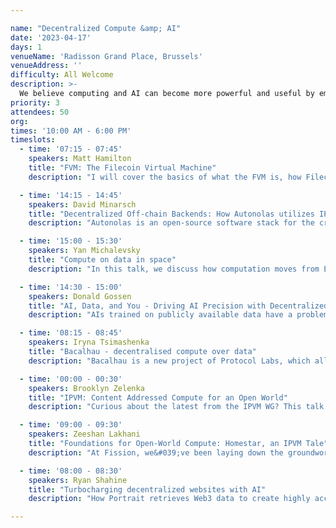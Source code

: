 ```yaml
---

name: "Decentralized Compute &amp; AI"
date: '2023-04-17'
days: 1
venueName: 'Radisson Grand Place, Brussels'
venueAddress: ''
difficulty: All Welcome
description: >-
  We believe computing and AI can become more powerful and useful by embracing content addressing and a “merkle-native” way of doing things. In this track, we&#039;ll discuss various projects in this area, sharing R&amp;D experiences, future directions, use cases, and benefits.
priority: 3
attendees: 50
org: 
times: '10:00 AM - 6:00 PM'
timeslots:
  - time: '07:15 - 07:45'
    speakers: Matt Hamilton
    title: "FVM: The Filecoin Virtual Machine"
    description: "I will cover the basics of what the FVM is, how Filecoin relates to IPFS and how you can use FVM to combine IPFS and Filecoin."

  - time: '14:15 - 14:45'
    speakers: David Minarsch
    title: "Decentralized Off-chain Backends: How Autonolas utilizes IPFS across its stack to build trust-minimized off-chain services for DAOs"
    description: "Autonolas is an open-source software stack for the creation of decentralized, off-chain autonomous applications, called autonomous services, that can operate continuously, interact with the world outside of blockchains, run complex logic such as ML algorithms and are secured on-chain.  Currently these are being used to power trust-minimized off-chain services for leading DAOs, including Balancer and Ceramic.   In this talk we will present how Autonolas leverages IPFS throughout its stack to: a) reference and retrieve code components, b) provide a production-grade package registry, and c) utilizes IPFS hashing to contribute to crypto-economic integrity of the system."

  - time: '15:00 - 15:30'
    speakers: Yan Michalevsky
    title: "Compute on data in space"
    description: "In this talk, we discuss how computation moves from Earth to space and how satellites start playing an important role in processing sensitive data and providing the cryptographic infrastructure much needed for privacy. We discuss a collaboration between Cryptosat and Project Bacalhau to enable executing workloads in space, with the goal of providing a seamless experience to its users while accessing a Trusted Execution Environment literally out of this world."

  - time: '14:30 - 15:00'
    speakers: Donald Gossen
    title: "AI, Data, and You - Driving AI Precision with Decentralized Access Control "
    description: "AIs trained on publicly available data have a problem: their inferences source content that may or may not have consented to use. Controlling how AIs source their training data will influence how publishers receive proper attribution in the not-too-distant future. Additionally, the data that&#039;s used for training is hitting its limit. The response: access to private datasets will be the rate limiting factor for AIs to maintain their competitive advantage. These two issues are intertwined, and working towards their resolution will help advance AI adoption and growth. "

  - time: '08:15 - 08:45'
    speakers: Iryna Tsimashenka
    title: "Bacalhau - decentralised compute over data"
    description: "Bacalhau is a new project of Protocol Labs, which allows computation over data (COD) stored on IPFS. You are going to learn exciting use cases, architecture and what problems are solved by using Bacalhau"

  - time: '00:00 - 00:30'
    speakers: Brooklyn Zelenka
    title: "IPVM: Content Addressed Compute for an Open World"
    description: "Curious about the latest from the IPVM WG? This talk presents updates from the working group: a high-level overview of IPVM, standards to date, the latest roadmap, and lessons learned so far. This includes invocation and workflow models, a (pluggable) effect system, a principled approach to partial failure, open interop, kernel functionality, private data handling, and the most common question: what IPVM is *not*!"

  - time: '09:00 - 09:30'
    speakers: Zeeshan Lakhani
    title: "Foundations for Open-World Compute: Homestar, an IPVM Tale"
    description: "At Fission, we&#039;ve been laying down the groundwork for an IPVM implementation called Homestar, a distributed compute engine built with IPFS and IPLD at its core, along with first-class support for the Wasm (WebAssembly) Component Model and Interface Types, a vision for managed effects, and primitives for open-world replayability, capability discovery (Ucan capabilities specifically), and execution coordination. In this talk, we&#039;ll predominantly focus on the deterministic Wasm subset of the engine, particularly on why we&#039;ve sided with the Wasm Component model, how we bidirectionally translate between IPLD and Wasm Interface Types at runtime, and aim to achieve a legitimate &quot;write once, run anywhere&quot; ethos. We&#039;ll also dive into approaches related to the monumental challenge involving open-world interoperability, especially in the context of other distributed workflow frameworks and toward the goal of fault-oblivious computing.   References ======== Fission: https://fission.codes/ IPFS: https://ipfs.tech/ IPLD: https://ipld.io/ Wasm (WebAssembly) Component Model: https://github.com/webassembly/component-model Interface Types: https://github.com/WebAssembly/component-model/blob/main/design/mvp/WIT.md Ucan capabilities: https://github.com/ucan-wg/invocation"

  - time: '08:00 - 08:30'
    speakers: Ryan Shahine
    title: "Turbocharging decentralized websites with AI"
    description: "How Portrait retrieves Web3 data to create highly accurate and visually stunning decentralized websites with a single click."

---
```

